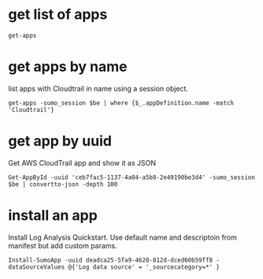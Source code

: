 # get list of apps
```
get-apps
```

# get apps by name
list apps with Cloudtrail in name using a session object.
```
get-apps -sumo_session $be | where {$_.appDefinition.name -match 'Cloudtrail'}  
```

# get app by uuid
Get AWS CloudTrail app and show it as JSON
```
Get-AppById -uuid 'ceb7fac5-1137-4a04-a5b8-2e49190be3d4' -sumo_session $be | convertto-json -depth 100
```

# install an app
Install Log Analysis Quickstart.
Use default name and descriptoin from manifest but add custom params.
```
Install-SumoApp -uuid deadca25-5fa9-4620-812d-dced60b59ff8 -dataSourceValues @{'Log data source' = '_sourcecategory=*' }
```